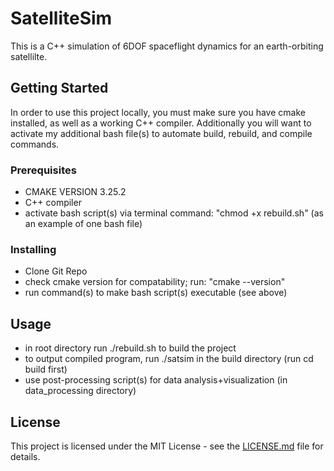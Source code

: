 # SatelliteSim

This is a C++ simulation of 6DOF spaceflight dynamics for an earth-orbiting satellilte.

## Getting Started

In order to use this project locally, you must make sure you have cmake installed, as well as a working C++ compiler.
Additionally you will want to activate my additional bash file(s) to automate build, rebuild, and compile commands.

### Prerequisites

- CMAKE VERSION 3.25.2
- C++ compiler
- activate bash script(s) via terminal command: "chmod +x rebuild.sh" (as an example of one bash file)

### Installing

- Clone Git Repo
- check cmake version for compatability; run: "cmake --version"
- run command(s) to make bash script(s) executable (see above)

## Usage

- in root directory run ./rebuild.sh to build the project
- to output compiled program, run ./satsim in the build directory (run cd build first)
- use post-processing script(s) for data analysis+visualization (in data_processing directory)

## License

This project is licensed under the MIT License - see the [LICENSE.md](LICENSE.md) file for details.

